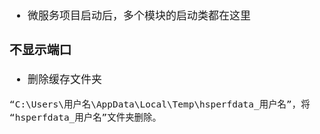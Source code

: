 <span  style="font-family: Simsun,serif; font-size: 17px; ">

- 微服务项目启动后，多个模块的启动类都在这里

### 不显示端口

- 删除缓存文件夹
~~~
“C:\Users\用户名\AppData\Local\Temp\hsperfdata_用户名”，将 “hsperfdata_用户名”文件夹删除。
~~~

</span>